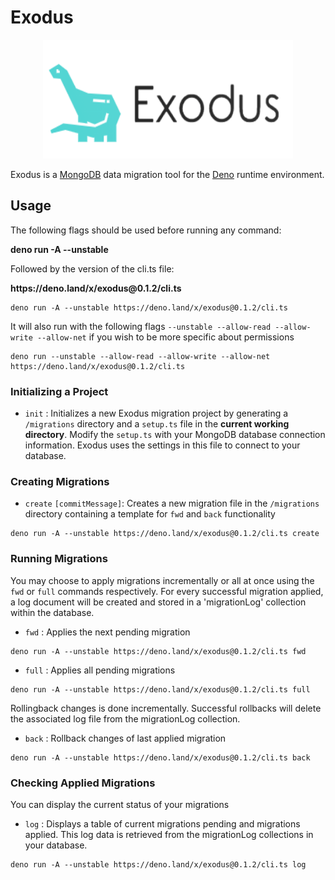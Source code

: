 # Exodus
<p align="center"><img src="exodus-logo.png" alt="Exodus logo" width="400" height="190"></p>

Exodus is a [MongoDB](https://www.mongodb.com/) data migration tool for the [Deno](https://deno.land) runtime environment.

## Usage
The following flags should be used before running any command:
<p><strong>deno run -A --unstable</strong></p> 
Followed by the version of the cli.ts file: 

<p><strong>https://deno.land/x/exodus@0.1.2/cli.ts</strong></p>

```shell 
deno run -A --unstable https://deno.land/x/exodus@0.1.2/cli.ts
```
It will also run with the following flags `--unstable --allow-read --allow-write --allow-net` if you wish to be more specific about permissions

```shell 
deno run --unstable --allow-read --allow-write --allow-net https://deno.land/x/exodus@0.1.2/cli.ts 
```


### Initializing a Project
- `init` : Initializes a new Exodus migration project by generating a `/migrations` directory and a `setup.ts` file in the <b>current working directory</b>. Modify the `setup.ts` with your MongoDB database connection information. Exodus uses the settings in this file to connect to your database.

### Creating Migrations

- `create` `[commitMessage]`: Creates a new migration file in the `/migrations` directory containing a template for `fwd` and `back` functionality
```shell 
deno run -A --unstable https://deno.land/x/exodus@0.1.2/cli.ts create
```
### Running Migrations

You may choose to apply migrations incrementally or all at once using the `fwd` or `full` commands respectively. For every successful migration applied, a log document will be created and stored in a 'migrationLog' collection within the database.

- `fwd` : Applies the next pending migration
```shell 
deno run -A --unstable https://deno.land/x/exodus@0.1.2/cli.ts fwd
```
- `full` : Applies all pending migrations
```shell 
deno run -A --unstable https://deno.land/x/exodus@0.1.2/cli.ts full
```

Rollingback changes is done incrementally. Successful rollbacks will delete the associated log file from the migrationLog collection.

- `back` : Rollback changes of last applied migration
```shell 
deno run -A --unstable https://deno.land/x/exodus@0.1.2/cli.ts back
```



### Checking Applied Migrations

You can display the current status of your migrations

- `log` : Displays a table of current migrations pending and migrations applied. This log data is retrieved from the migrationLog collections in your database.

```shell
deno run -A --unstable https://deno.land/x/exodus@0.1.2/cli.ts log
```